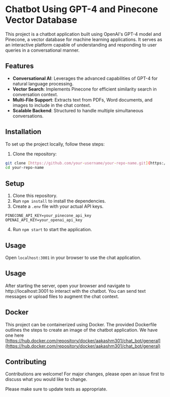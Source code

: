# Chatbot Using GPT-4 and Pinecone Vector Database

This project is a chatbot application built using OpenAI's GPT-4 model and Pinecone, a vector database for machine learning applications. It serves as an interactive platform capable of understanding and responding to user queries in a conversational manner.

## Features

- **Conversational AI**: Leverages the advanced capabilities of GPT-4 for natural language processing.
- **Vector Search**: Implements Pinecone for efficient similarity search in conversation context.
- **Multi-File Support**: Extracts text from PDFs, Word documents, and images to include in the chat context.
- **Scalable Backend**: Structured to handle multiple simultaneous conversations.

## Installation

To set up the project locally, follow these steps:

1. Clone the repository:
```bash
git clone [https://github.com/your-username/your-repo-name.git](https://github.com/aakash-priyadarshi/gpt-model)
cd your-repo-name
```

## Setup

1. Clone this repository.
2. Run `npm install` to install the dependencies.
3. Create a `.env` file with your actual API keys.
```
PINECONE_API_KEY=your_pinecone_api_key
OPENAI_API_KEY=your_openai_api_key
````

4. Run `npm start` to start the application.

## Usage

Open `localhost:3001` in your browser to use the chat application.

## Usage
After starting the server, open your browser and navigate to http://localhost:3001 to interact with the chatbot. You can send text messages or upload files to augment the chat context.

## Docker
This project can be containerized using Docker. The provided Dockerfile outlines the steps to create an image of the chatbot application. We have one here [https://hub.docker.com/repository/docker/aakashm301/chat_bot/general](https://hub.docker.com/repository/docker/aakashm301/chat_bot/general)

## Contributing
Contributions are welcome! For major changes, please open an issue first to discuss what you would like to change.

Please make sure to update tests as appropriate.
